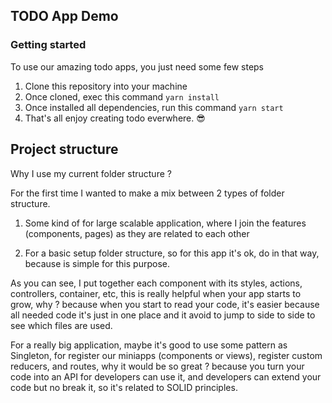 ## TODO App Demo

### Getting started

To use our amazing todo apps, you just need some few steps

1. Clone this repository into your machine
2. Once cloned, exec this command `yarn install`
3. Once installed all dependencies, run this command `yarn start`
4. That's all enjoy creating todo everwhere. :sunglasses:

## Project structure

Why I use my current folder structure ? 

For the first time I wanted to make a mix between 2 types of folder structure.

1. Some kind of for large scalable application, where I join the features (components, pages) as they are related to each other

2. For a basic setup folder structure, so for this app it's ok, do in that way, because is simple for this purpose.

As you can see, I put together each component with its styles, actions, controllers, container, etc, this is really helpful when your app starts to grow, why ? because when you start to read your code, it's easier because all needed code it's just in one place and it avoid to jump to side to side to see which files are used.

For a really big application, maybe it's good to use some pattern as Singleton, for register our miniapps (components or views), register custom reducers, and routes, why it would be so great ? because you turn your code into an API for developers can use it, and developers can extend your code but no break it, so it's related to SOLID principles.
